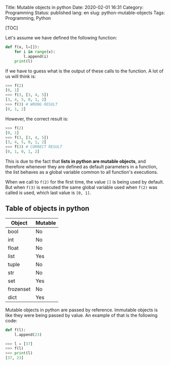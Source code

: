Title: Mutable objects in python
Date: 2020-02-01 16:31
Category: Programming
Status: published
lang: en
slug: python-mutable-objects
Tags: Programming, Python

[TOC]

Let's assume we have defined the following function:
```python
def f(x, l=[]):
    for i in range(x):
        l.append(i)
    print(l)
```

If we have to guess what is the output of these calls to the function. A lot of
us will think is:

```python
>>> f(2)
[0, 1]
>>> f(3, [3, 4, 5])
[3, 4, 5, 0, 1, 2]
>>> f(3) # WRONG RESULT
[0, 1, 2]
```

However, the correct result is:

```python
>>> f(2)
[0, 1]
>>> f(3, [3, 4, 5])
[3, 4, 5, 0, 1, 2]
>>> f(3) # CORRECT RESULT
[0, 1, 0, 1, 2]
```


This is due to the fact that **lists in python are mutable objects**, and
therefore whenever they are defined as default parameters in a function, the
list behaves as a global variable common to all function's executions.

When we call to `f(2)` for the first time, the value `[]` is being used by
default. But when `f(3)` is executed the same global variable used when `f(2)`
was called is used, which last value is `[0, 1]`.


Table of objects in python
--------------------------

| Object   | Mutable |
|----------|---------|
|bool      |No       |
|int       |No       |
|float     |No       |
|list      |Yes      |
|tuple     |No       |
|str       |No       |
|set       |Yes      |
|frozenset |No       |
|dict      |Yes      |


Mutable objects in python are passed by reference. Immutable objects is like
they were being passed by value.
An example of that is the following code:

```python
def f(l):
    l.append(23)

>>> l = [37]
>>> f(l)
>>> print(l)
[37, 23]
```
